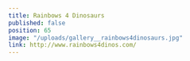 ```yaml
---
title: Rainbows 4 Dinosaurs
published: false
position: 65
image: "/uploads/gallery__rainbows4dinosaurs.jpg"
link: http://www.rainbows4dinos.com/
---
```


